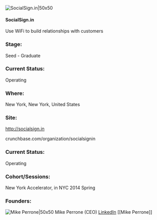 

![SocialSign.in|50x50](https://apimg.techstars.com/connect/images/image_files/538d/4ff9/cf2d/3593/2400/0001/original/ssi_techstars.jpg)

#### SocialSign.in
Use WiFi to build relationships with customers

### Stage: 
Seed - Graduate 

### Current Status: 
Operating

### Where:
New York, New York, United States

### Site:
http://socialsign.in



crunchbase.com/organization/socialsignin

### Current Status: 
Operating

### Cohort/Sessions: 
New York Accelerator, in NYC 2014 Spring

### Founders: 

![Mike Perrone|50x50](https://apimg.techstars.com/connect/images/image_files/532d/eb1f/bdaf/c97a/6c00/0002/original/Mike_sm.jpg) Mike Perrone (CEO) [LinkedIn](https://linkedin.com/in/mikeperrone) [[Mike Perrone]]


